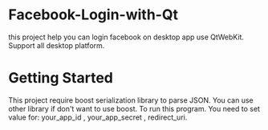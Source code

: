 # Facebook-Login-with-Qt
this project help you can login facebook on desktop app use QtWebKit. Support all desktop platform.

# Getting Started
This project require boost serialization library to parse JSON.
You can use other library if don't want to use boost.
To run this program. You need to set value for:
your_app_id ,
your_app_secret ,
redirect_uri.

